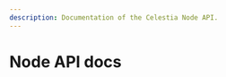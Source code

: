 ```yaml
---
description: Documentation of the Celestia Node API.
---
```


<script setup>
import Api from '../.vitepress/components/Api.vue'
</script>

# Node API docs

<Api/>
